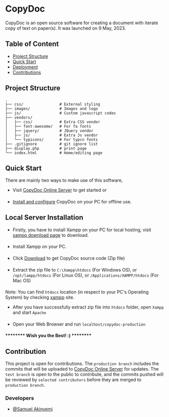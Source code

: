 
# CopyDoc

CopyDoc is an open source software for creating a document with iterate copy of text on paper(s). It was launched on 9 May, 2023.


## Table of Content

- [Project Structure](https://github.com/sannex-01/copydoc#project-structure)
- [Quick Start](https://github.com/sannex-01/copydoc#quick-start)
- [Deployment](https://github.com/sannex-01/copydoc#local-server-installation)
- [Contributions](https://github.com/sannex-01/copydoc#contribution)
## Project Structure

```
.
├── css/                # External styling
├── images/             # Images and logo
├── js/                 # Custom javascript codes
├── vendors/
│   ├── css/            # Extra CSS vendor
│   ├── font-awesome/   # For fa fonts
│   ├── jquery/         # JQuery vendor
│   ├── js/             # Extra Js vendor
│   └── typicons/       # For typcn fonts
├── .gitignore          # git ignore list
├── display.php         # print page
└── index.html          # Home/editing page
```


## Quick Start
There are mainly two ways to make use of this software,
- Visit [CopyDoc Online Server](https://bit.ly/freecopydoc) to get started or
#### 
- [Install and configure](https://github.com/sannex-01/copydoc#local-server-installation) CopyDoc on your PC for offline use.
## Local Server Installation
- Firstly, you have to install Xampp on your PC for local hosting, visit [xampp download page](https://www.apachefriends.org/) to download.
#### 
- Install Xampp on your PC.
#### 
- Click [Download](https://github.com/sannex-01/copydoc/archive/refs/heads/production.zip) to get CopyDoc source code (Zip file)
#### 
- Extract the zip file to ` C:\Xampp\htdocs ` (For Windows OS), or ` /opt/lampp/htdocs ` (For Linux OS), or ` /Applications/XAMPP/htdocs ` (For Mac OS)
#### 
Note: You can find ` htdocs ` location (in respect to your PC's Operating System) by checking [xampp](https://www.apachefriends.org/) site.
- After you have successfully extract zip file into `htdocs` folder, open `Xampp` and start `Apache`
#### 
- Open your Web Browser and run `localhost/copydoc-production`
#### ******** Wish you the Best! :) ********


## Contribution
This project is open for contributions. The `production branch` includes the commits that will be uploaded to [CopyDoc Online Server](https://bit.ly/freecopydoc) for updates. The `test branch` is open to the public to contribute, and the commits pushed will be reviewed by `selected contributors` before they are merged to `production branch`.

### Developers
- [@Samuel Akinyemi](https://www.github.com/Samakins01)
